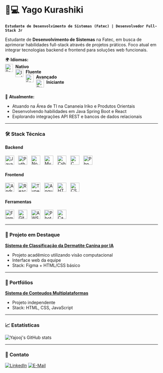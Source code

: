 # 👨💻 Yago Kurashiki

**`Estudante de Desenvolvimento de Sistemas (Fatec) | Desenvolvedor Full-Stack Jr`**  

 Estudante de **Desenvolvimento de Sistemas** na Fatec, em busca de aprimorar habilidades full-stack através de projetos práticos. Foco atual em integrar tecnologias backend e frontend para soluções web funcionais.

🌍 **Idiomas:**  
<img align="left" alt="Português" width="26px" style="padding-right:5px" src="https://flagcdn.com/w20/br.png"/> **Nativo**  
<img align="left" alt="Inglês" width="26px" style="padding-right:5px" src="https://flagcdn.com/w20/gb.png"/> **Fluente**  
<img align="left" alt="Espanhol" width="26px" style="padding-right:5px" src="https://flagcdn.com/w20/es.png"/> **Avançado**  
<img align="left" alt="Russo" width="26px" style="padding-right:5px" src="https://flagcdn.com/w20/ru.png"/> **Iniciante**  
<br/>

🔭 **Atualmente:**  
- Atuando na Área de TI na Cananeia Iriko e Produtos Orientais  
- Desenvolvendo habilidades em Java Spring Boot e React  
- Explorando integrações API REST e bancos de dados relacionais  

---

### 🛠️ Stack Técnica

#### **Backend**
<img align="left" alt="JavaScript" width="30px" style="padding-right:10px;" src="https://cdn.jsdelivr.net/gh/devicons/devicon@latest/icons/javascript/javascript-original.svg" />
<img align="left" alt="Python" width="30px" style="padding-right:10px;" src="https://cdn.jsdelivr.net/gh/devicons/devicon/icons/python/python-original.svg"/>
<img align="left" alt="Node.js" width="30px" style="padding-right:10px;" src="https://cdn.jsdelivr.net/gh/devicons/devicon/icons/nodejs/nodejs-original.svg"/>
<img align="left" alt="MySQL" width="30px" style="padding-right:10px;" src="https://cdn.jsdelivr.net/gh/devicons/devicon/icons/mysql/mysql-original.svg"/>
<img align="left" alt="Csharp" width="30px" style="padding-right:10px;" src="https://cdn.jsdelivr.net/gh/devicons/devicon@latest/icons/csharp/csharp-original.svg"/>
<img align="left" alt="C" width="30px" style="padding-right:10px;" src="https://cdn.jsdelivr.net/gh/devicons/devicon@latest/icons/c/c-original.svg" />
<img align="left" alt="Php" width="30px" style="padding-right:10px;" src="https://cdn.jsdelivr.net/gh/devicons/devicon@latest/icons/php/php-original.svg" />

<br/><br/>

#### **Frontend**
<img align="left" alt="Android-Studio" width="30px" style="padding-right:10px;" src="https://cdn.jsdelivr.net/gh/devicons/devicon@latest/icons/androidstudio/androidstudio-original.svg" />
<img align="left" alt="React" width="30px" style="padding-right:10px;" src="https://cdn.jsdelivr.net/gh/devicons/devicon/icons/react/react-original.svg"/>
<img align="left" alt="TypeScript" width="30px" style="padding-right:10px;" src="https://cdn.jsdelivr.net/gh/devicons/devicon/icons/typescript/typescript-plain.svg"/>
<img align="left" alt="Angular" width="30px" style="padding-right:10px;" src="https://cdn.jsdelivr.net/gh/devicons/devicon/icons/angularjs/angularjs-plain.svg"/>
<img align="left" alt="HTML5" width="30px" style="padding-right:10px;" src="https://cdn.jsdelivr.net/gh/devicons/devicon@latest/icons/html5/html5-original.svg" />
<img align="left" alt="CSS3" width="30px" style="padding-right:10px;" src="https://cdn.jsdelivr.net/gh/devicons/devicon@latest/icons/css3/css3-original.svg" />
<br/><br/>

#### **Ferramentas**
<img align="left" alt="Figma" width="30px" style="padding-right:10px;" src="https://cdn.jsdelivr.net/gh/devicons/devicon@latest/icons/figma/figma-original.svg" />
<img align="left" alt="Git" width="30px" style="padding-right:10px;" src="https://cdn.jsdelivr.net/gh/devicons/devicon/icons/git/git-original.svg"/>
<img align="left" alt="AWS" width="30px" style="padding-right:10px;" src="https://cdn.jsdelivr.net/gh/devicons/devicon@latest/icons/amazonwebservices/amazonwebservices-original-wordmark.svg"/>
<img align="left" alt="Photoshop" width="30px" style="padding-right:10px;" src="https://cdn.jsdelivr.net/gh/devicons/devicon@latest/icons/photoshop/photoshop-original.svg" />
<img align="left" alt="Canva" width="30px" style="padding-right:10px;" src="https://cdn.jsdelivr.net/gh/devicons/devicon@latest/icons/canva/canva-original.svg" />

<br/><br/>

---

### 📌 Projeto em Destaque

**[Sistema de Classificação da Dermatite Canina por IA](https://yajoojj.github.io/Rubik-Team/)**  
- Projeto acadêmico utilizando visão computacional  
- Interface web da equipe
- Stack: Figma + HTML/CSS básico  

---

### 📌 Portfólios

**[Sistema de Conteudos Multiplataformas](https://yajoojj.github.io/Central-Multiplataforma/)**  
- Projeto independente
- Stack: HTML, CSS, JavaScript

---

### 📈 Estatísticas

![Yajooj's GitHub stats](https://github-readme-stats.vercel.app/api?username=Yajoojj&show_icons=true&theme=dark&hide_border=true&count_private=true)

---

### 🤝 **Contato**

[![LinkedIn](https://img.shields.io/badge/LinkedIn-0077B5?style=for-the-badge&logo=linkedin&logoColor=white)](https://www.linkedin.com/in/yago-kurashiki-rios-bb772323b/)
[![E-Mail](https://img.shields.io/badge/Gmail-D14836?style=for-the-badge&logo=gmail&logoColor=white)](mailto:yago.rios@fatec.sp.gov.br)
